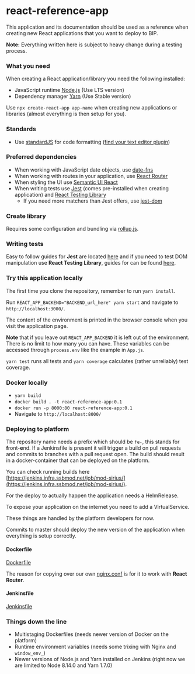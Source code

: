 # react-reference-app
This application and its documentation should be used as a reference when creating new React applications that you want to 
deploy to BIP.

**Note:** Everything written here is subject to heavy change during a testing process.

### What you need
When creating a React application/library you need the following installed: 
* JavaScript runtime [Node.js](https://nodejs.org/en/) (Use LTS version)
* Dependency manager [Yarn](https://yarnpkg.com/en/) (Use Stable version)

Use `npx create-react-app app-name` when creating new applications or libraries (almost everything is then setup for you).

### Standards
* Use [standardJS](https://standardjs.com/) for code formatting ([find your text editor plugin](https://standardjs.com/#are-there-text-editor-plugins))

### Preferred dependencies
* When working with JavaScript date objects, use [date-fns](https://date-fns.org/)
* When working with routes in your application, use [React Router](https://reacttraining.com/react-router/web/guides/quick-start)
* When styling the UI use [Semantic UI React](https://react.semantic-ui.com/)
* When writing tests use [Jest](https://jestjs.io/en/) (comes pre-installed when creating application) and [React Testing Library](https://testing-library.com/react)
  * If you need more matchers than Jest offers, use [jest-dom](https://github.com/gnapse/jest-dom)

### Create library
Requires some configuration and bundling via [rollup.js](https://rollupjs.org/guide/en).

### Writing tests
Easy to follow guides for **Jest** are located [here](https://jestjs.io/docs/en/tutorial-react) and if you need to test
DOM manipulation use **React Testing Library**, guides for can be found [here](https://testing-library.com/docs/react-testing-library/intro).

### Try this application locally
The first time you clone the repository, remember to run `yarn install`.

Run `REACT_APP_BACKEND="BACKEND_url_here" yarn start` and navigate to `http://localhost:3000/`.

The content of the environment is printed in the browser console when you visit the application page.

**Note** that if you leave out `REACT_APP_BACKEND` it is left out of the environment. There is no limit to how many you can have.
These variables can be accessed through `process.env` like the example in `App.js`.

`yarn test` runs all tests and `yarn coverage` calculates (rather unreliably) test coverage.

### Docker locally
* `yarn build`
* `docker build . -t react-reference-app:0.1`
* `docker run -p 8000:80 react-reference-app:0.1`
* Navigate to `http://localhost:8000/`

### Deploying to platform
The repository name needs a prefix which should be `fe-`, this stands for **f**ront-**e**nd. If a Jenkinsfile is present 
it will trigger a build on pull requests and commits to branches with a pull request open. The build should result in a 
docker-container that can be deployed on the platform.

You can check running builds here [https://jenkins.infra.ssbmod.net/job/mod-sirius/](https://jenkins.infra.ssbmod.net/job/mod-sirius/).

For the deploy to actually happen the application needs a HelmRelease.

To expose your application on the internet you need to add a VirtualService.

These things are handled by the platform developers for now.

Commits to master should deploy the new version of the application when everything is setup correctly.

#### Dockerfile
[Dockerfile](https://github.com/statisticsnorway/fe-react-reference-app/blob/master/Dockerfile)

The reason for copying over our own [nginx.conf](https://github.com/statisticsnorway/fe-react-reference-app/blob/master/nginx.conf) 
is for it to work with **React Router**.

#### Jenkinsfile
[Jenkinsfile](https://github.com/statisticsnorway/fe-react-reference-app/blob/master/Jenkinsfile)

### Things down the line
* Multistaging Dockerfiles (needs newer version of Docker on the platform)
* Runtime environment variables (needs some trixing with Nginx and `window_env_`)
* Newer versions of Node.js and Yarn installed on Jenkins (right now we are limited to Node 8.14.0 and Yarn 1.7.0)
